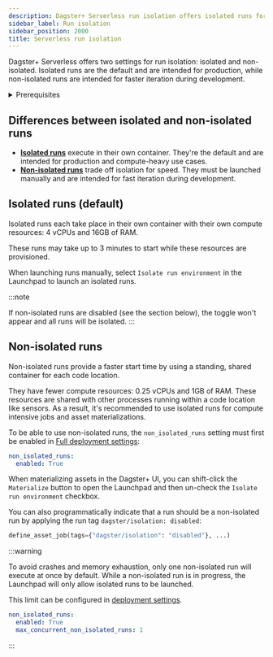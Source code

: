 ```yaml
---
description: Dagster+ Serverless run isolation offers isolated runs for production with dedicated resources, and non-isolated runs in a standing, shared container for faster development.
sidebar_label: Run isolation
sidebar_position: 2000
title: Serverless run isolation
---
```


Dagster+ Serverless offers two settings for run isolation: isolated and non-isolated. Isolated runs are the default and are intended for production, while non-isolated runs are intended for faster iteration during development.

<details>
  <summary>Prerequisites</summary>

To follow the steps in this guide, you'll need:

- An active Dagster+ Serverless deployment
- An understanding of [Dagster+ deployment settings](/deployment/dagster-plus/full-deployments/deployment-settings-reference)

</details>

## Differences between isolated and non-isolated runs

- [**Isolated runs**](#isolated-runs-default) execute in their own container. They're the default and are intended for production and compute-heavy use cases.
- [**Non-isolated runs**](#non-isolated-runs) trade off isolation for speed. They must be launched manually and are intended for fast iteration during development.

## Isolated runs (default)

Isolated runs each take place in their own container with their own compute resources: 4 vCPUs and 16GB of RAM.

These runs may take up to 3 minutes to start while these resources are provisioned.

When launching runs manually, select `Isolate run environment` in the Launchpad to launch an isolated runs.

:::note

If non-isolated runs are disabled (see the section below), the toggle won't appear and all runs will be isolated.
:::

## Non-isolated runs

Non-isolated runs provide a faster start time by using a standing, shared container for each code location.

They have fewer compute resources: 0.25 vCPUs and 1GB of RAM. These resources are shared with other processes running within a code location like sensors. As a result, it's recommended to use isolated runs for compute intensive jobs and asset materializations.

To be able to use non-isolated runs, the `non_isolated_runs` setting must first be enabled in [Full deployment settings](/deployment/dagster-plus/full-deployments/deployment-settings-reference#non-isolated-runs):

```yaml
non_isolated_runs:
  enabled: True
```

When materializing assets in the Dagster+ UI, you can shift-click the `Materialize` button to open the Launchpad and then un-check the `Isolate run environment` checkbox.

You can also programmatically indicate that a run should be a non-isolated run by applying the run tag `dagster/isolation: disabled`:

```python
define_asset_job(tags={"dagster/isolation": "disabled"}, ...)
```

:::warning

To avoid crashes and memory exhaustion, only one non-isolated run will execute at once by default. While a non-isolated run is in progress, the Launchpad will only allow isolated runs to be launched.

This limit can be configured in [deployment settings](/deployment/dagster-plus/full-deployments/deployment-settings-reference#non-isolated-runs).

```yaml
non_isolated_runs:
  enabled: True
  max_concurrent_non_isolated_runs: 1
```

:::
